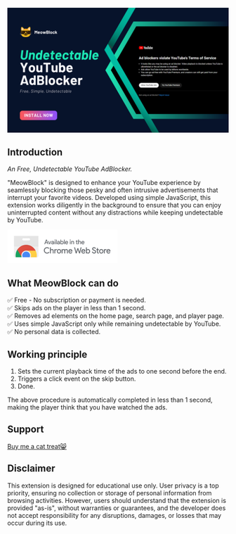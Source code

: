 [<img src="github_resources/poster.png">](https://chromewebstore.google.com/detail/meowblock-an-undetectable/gelbkkociddbdieodlcbnnbpeneeiaad)

## Introduction

*An Free, Undetectable YouTube AdBlocker.*   

"MeowBlock" is designed to enhance your YouTube experience by seamlessly blocking those pesky and often intrusive advertisements that interrupt your favorite videos. Developed using simple JavaScript, this extension works diligently in the background to ensure that you can enjoy uninterrupted content without any distractions while keeping undetectable by YouTube.

[<img src="github_resources/Chrome Web Store badge.png">](https://chromewebstore.google.com/detail/meowblock-an-undetectable/gelbkkociddbdieodlcbnnbpeneeiaad)

## What MeowBlock can do

✅ Free - No subscription or payment is needed.   
✅ Skips ads on the player in less than 1 second.   
✅ Removes ad elements on the home page, search page, and player page.   
✅ Uses simple JavaScript only while remaining undetectable by YouTube.   
✅ No personal data is collected.

## Working principle

1. Sets the current playback time of the ads to one second before the end.
2. Triggers a click event on the skip button.
3. Done.

The above procedure is automatically completed in less than 1 second, making the player think that you have watched the ads.

## Support

[Buy me a cat treat😸](https://www.buymeacoffee.com/jamesmok0916)
 
## Disclaimer

This extension is designed for educational use only. User privacy is a top priority, ensuring no collection or storage of personal information from browsing activities. However, users should understand that the extension is provided "as-is", without warranties or guarantees, and the developer does not accept responsibility for any disruptions, damages, or losses that may occur during its use.
